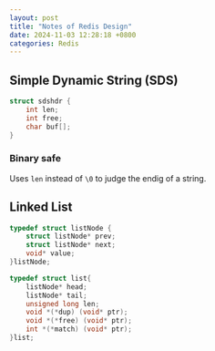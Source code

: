 ```yaml
---
layout: post
title: "Notes of Redis Design"
date: 2024-11-03 12:28:18 +0800
categories: Redis
---
```


## Simple Dynamic String (SDS)

```C
struct sdshdr {
    int len;
    int free;
    char buf[];
}
```

### Binary safe

Uses `len` instead of `\0` to judge the endig of a string.

## Linked List

```C
typedef struct listNode {
    struct listNode* prev;
    struct listNode* next;
    void* value;
}listNode;
```

```C
typedef struct list{
    listNode* head;
    listNode* tail;
    unsigned long len;
    void *(*dup) (void* ptr);
    void *(*free) (void* ptr);
    int *(*match) (void* ptr);
}list;
```
